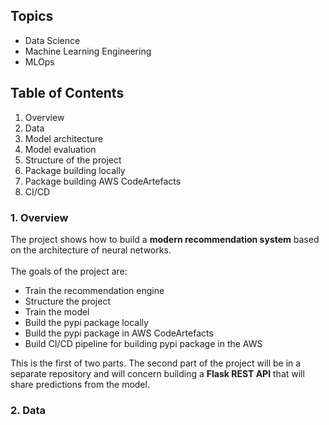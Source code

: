 Topics
------
- Data Science
- Machine Learning Engineering
- MLOps


Table of Contents
--------
1. Overview
2. Data
3. Model architecture
4. Model evaluation
5. Structure of the project
6. Package building locally
7. Package building AWS CodeArtefacts
8. CI/CD

### 1. Overview

The project shows how to build a <b>modern recommendation system</b> based on the architecture of neural networks.
<br><br>The goals of the project are:
- Train the recommendation engine
- Structure the project 
- Train the model
- Build the pypi package locally
- Build the pypi package in AWS CodeArtefacts
- Build CI/CD pipeline for building pypi package in the AWS 

This is the first of two parts. The second part of the project will be in a separate repository and will concern building a <b>Flask REST API</b> that will share predictions from the model. 

### 2. Data

